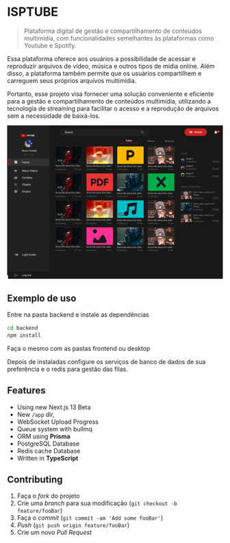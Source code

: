 # ISPTUBE
> Plataforma digital de gestão e compartilhamento de conteúdos multimídia, com funcionalidades semelhantes às plataformas como Youtube e Spotify.

Essa plataforma oferece aos usuários a possibilidade de acessar e reproduzir arquivos de vídeo, música e outros tipos de mídia online. Além disso, a plataforma também permite que os usuários compartilhem e carreguem seus próprios arquivos multimídia.

Portanto, esse projeto visa fornecer uma solução conveniente e eficiente para a gestão e compartilhamento de conteúdos multimídia, utilizando a tecnologia de streaming para facilitar o acesso e a reprodução de arquivos sem a necessidade de baixá-los.


![](./home.png)


## Exemplo de uso

Entre na pasta backend e instale as dependências 

```sh
cd backend
npm install
```
Faça o mesmo com as pastas frontend ou desktop 

Depois de instaladas configure os serviços de banco de dados de sua preferência e o redis para gestão das filas. 


## Features

- Using new Next.js 13 Beta
- New `/app` dir,
- WebSocket Upload Progress
- Queue system with bullmq
- ORM using **Prisma**
- PostgreSQL Database
- Redis cache Database
- Written in **TypeScript**


## Contributing

1. Faça o _fork_ do projeto 
2. Crie uma _branch_ para sua modificação (`git checkout -b feature/fooBar`)
3. Faça o _commit_ (`git commit -am 'Add some fooBar'`)
4. _Push_ (`git push origin feature/fooBar`)
5. Crie um novo _Pull Request_


